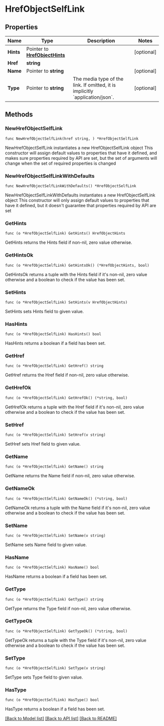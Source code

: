 # HrefObjectSelfLink

## Properties

Name | Type | Description | Notes
------------ | ------------- | ------------- | -------------
**Hints** | Pointer to [**HrefObjectHints**](HrefObjectHints.md) |  | [optional] 
**Href** | **string** |  | 
**Name** | Pointer to **string** |  | [optional] 
**Type** | Pointer to **string** | The media type of the link. If omitted, it is implicitly &#x60;application/json&#x60;. | [optional] 

## Methods

### NewHrefObjectSelfLink

`func NewHrefObjectSelfLink(href string, ) *HrefObjectSelfLink`

NewHrefObjectSelfLink instantiates a new HrefObjectSelfLink object
This constructor will assign default values to properties that have it defined,
and makes sure properties required by API are set, but the set of arguments
will change when the set of required properties is changed

### NewHrefObjectSelfLinkWithDefaults

`func NewHrefObjectSelfLinkWithDefaults() *HrefObjectSelfLink`

NewHrefObjectSelfLinkWithDefaults instantiates a new HrefObjectSelfLink object
This constructor will only assign default values to properties that have it defined,
but it doesn't guarantee that properties required by API are set

### GetHints

`func (o *HrefObjectSelfLink) GetHints() HrefObjectHints`

GetHints returns the Hints field if non-nil, zero value otherwise.

### GetHintsOk

`func (o *HrefObjectSelfLink) GetHintsOk() (*HrefObjectHints, bool)`

GetHintsOk returns a tuple with the Hints field if it's non-nil, zero value otherwise
and a boolean to check if the value has been set.

### SetHints

`func (o *HrefObjectSelfLink) SetHints(v HrefObjectHints)`

SetHints sets Hints field to given value.

### HasHints

`func (o *HrefObjectSelfLink) HasHints() bool`

HasHints returns a boolean if a field has been set.

### GetHref

`func (o *HrefObjectSelfLink) GetHref() string`

GetHref returns the Href field if non-nil, zero value otherwise.

### GetHrefOk

`func (o *HrefObjectSelfLink) GetHrefOk() (*string, bool)`

GetHrefOk returns a tuple with the Href field if it's non-nil, zero value otherwise
and a boolean to check if the value has been set.

### SetHref

`func (o *HrefObjectSelfLink) SetHref(v string)`

SetHref sets Href field to given value.


### GetName

`func (o *HrefObjectSelfLink) GetName() string`

GetName returns the Name field if non-nil, zero value otherwise.

### GetNameOk

`func (o *HrefObjectSelfLink) GetNameOk() (*string, bool)`

GetNameOk returns a tuple with the Name field if it's non-nil, zero value otherwise
and a boolean to check if the value has been set.

### SetName

`func (o *HrefObjectSelfLink) SetName(v string)`

SetName sets Name field to given value.

### HasName

`func (o *HrefObjectSelfLink) HasName() bool`

HasName returns a boolean if a field has been set.

### GetType

`func (o *HrefObjectSelfLink) GetType() string`

GetType returns the Type field if non-nil, zero value otherwise.

### GetTypeOk

`func (o *HrefObjectSelfLink) GetTypeOk() (*string, bool)`

GetTypeOk returns a tuple with the Type field if it's non-nil, zero value otherwise
and a boolean to check if the value has been set.

### SetType

`func (o *HrefObjectSelfLink) SetType(v string)`

SetType sets Type field to given value.

### HasType

`func (o *HrefObjectSelfLink) HasType() bool`

HasType returns a boolean if a field has been set.


[[Back to Model list]](../README.md#documentation-for-models) [[Back to API list]](../README.md#documentation-for-api-endpoints) [[Back to README]](../README.md)


